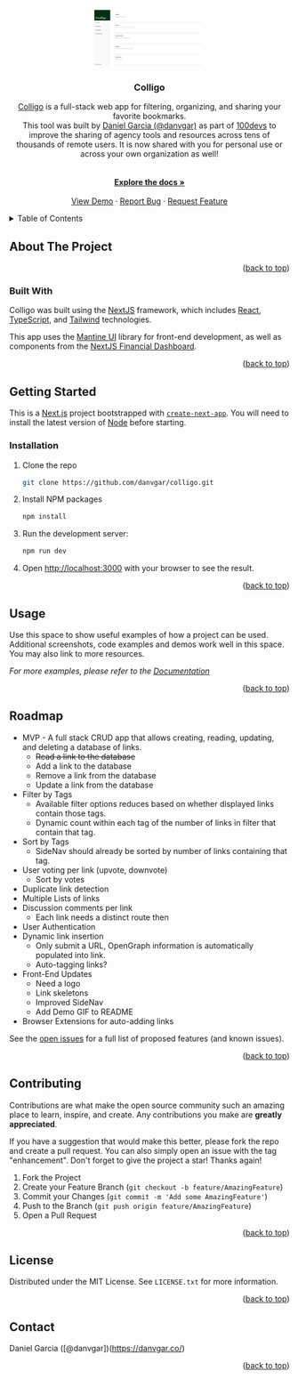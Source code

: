 <a name="readme-top"></a>
<!-- PROJECT LOGO -->
<div align="center">
  <a href="https://github.com/danvgar/colligo">
    <img src="site-preview.png" alt="Logo" width="200" height="105">
  </a>
<h3 align="center">Colligo</h3>
  <p align="center">
    <a href="https://colligo.vercel.app/">Colligo</a> is a full-stack web app for filtering, organizing, and sharing your favorite bookmarks. 
    <br />
  This tool was built by <a href="http://danvgar.co">Daniel Garcia (@danvgar)</a> as part of <a href="https://100devs.org/">100devs</a> to improve the sharing of agency tools and resources across tens of thousands of remote users. It is now shared with you for personal use or across your own organization as well!
    <br />
    <br />
    <br />
    <a href="https://github.com/danvgar/colligo"><strong>Explore the docs »</strong></a>
    <br />
    <br />
    <a href="https://colligo.vercel.demo/">View Demo</a>
    ·
    <a href="https://github.com/danvgar/colligo/issues">Report Bug</a>
    ·
    <a href="https://github.com/danvgar/colligo/issues">Request Feature</a>
  </p>
</div>

<!-- TABLE OF CONTENTS -->
<details>
  <summary>Table of Contents</summary>
  <ol>
    <li>
      <a href="#about-the-project">About The Project</a>
      <ul>
        <li><a href="#built-with">Built With</a></li>
      </ul>
    </li>
    <li>
      <a href="#getting-started">Getting Started</a>
      <ul>
        <li><a href="#prerequisites">Prerequisites</a></li>
        <li><a href="#installation">Installation</a></li>
      </ul>
    </li>
    <li><a href="#usage">Usage</a></li>
    <li><a href="#roadmap">Roadmap</a></li>
    <li><a href="#contributing">Contributing</a></li>
    <li><a href="#license">License</a></li>
    <li><a href="#contact">Contact</a></li>
    <li><a href="#acknowledgments">Acknowledgments</a></li>
  </ol>
</details>

<!-- ABOUT THE PROJECT -->

## About The Project

<!-- [![Product Name Screen Shot][product-screenshot]](https://example.com) -->

<p align="right">(<a href="#readme-top">back to top</a>)</p>

### Built With

Colligo was built using the <a href="https://nextjs.org/">NextJS</a> framework, which includes <a href="https://react.dev/">React</a>, <a href="https://www.typescriptlang.org/">TypeScript</a>, and <a href="https://tailwindcss.com/">Tailwind</a> technologies. 

This app uses the <a href="https://mantine.dev/">Mantine UI</a> library for front-end development, as well as components from the <a href="https://nextjs.org/learn/dashboard-app">NextJS Financial Dashboard</a>.

<p align="right">(<a href="#readme-top">back to top</a>)</p>

<!-- GETTING STARTED -->

## Getting Started

This is a [Next.js](https://nextjs.org/) project bootstrapped with [`create-next-app`](https://github.com/vercel/next.js/tree/canary/packages/create-next-app). You will need to install the latest version of [Node](https://nodejs.org/en/download) before starting.

### Installation

1. Clone the repo
   ```bash
   git clone https://github.com/danvgar/colligo.git
   ```
2. Install NPM packages
   ```bash
   npm install
   ```
3. Run the development server:
   ```bash
   npm run dev
   ```
4. Open [http://localhost:3000](http://localhost:3000) with your browser to see the result.

<p align="right">(<a href="#readme-top">back to top</a>)</p>

<!-- USAGE EXAMPLES -->

## Usage

Use this space to show useful examples of how a project can be used. Additional screenshots, code examples and demos work well in this space. You may also link to more resources.

_For more examples, please refer to the [Documentation](https://example.com)_

<p align="right">(<a href="#readme-top">back to top</a>)</p>

<!-- ROADMAP -->

## Roadmap

- MVP - A full stack CRUD app that allows creating, reading, updating, and deleting a database of links.
  - ~~Read a link to the database~~
  - Add a link to the database
  - Remove a link from the database
  - Update a link from the database
- Filter by Tags
  - Available filter options reduces based on whether displayed links contain those tags.
  - Dynamic count within each tag of the number of links in filter that contain that tag.
- Sort by Tags
  - SideNav should already be sorted by number of links containing that tag.
- User voting per link (upvote, downvote)
  - Sort by votes
- Duplicate link detection
- Multiple Lists of links
- Discussion comments per link
  - Each link needs a distinct route then
- User Authentication
- Dynamic link insertion
  - Only submit a URL, OpenGraph information is automatically populated into link.
  - Auto-tagging links?
- Front-End Updates
  - Need a logo
  - Link skeletons
  - Improved SideNav
  - Add Demo GIF to README
- Browser Extensions for auto-adding links

See the [open issues](https://github.com/danvgar/colligo/issues) for a full list of proposed features (and known issues).

<p align="right">(<a href="#readme-top">back to top</a>)</p>

<!-- CONTRIBUTING -->

## Contributing

Contributions are what make the open source community such an amazing place to learn, inspire, and create. Any contributions you make are **greatly appreciated**.

If you have a suggestion that would make this better, please fork the repo and create a pull request. You can also simply open an issue with the tag "enhancement".
Don't forget to give the project a star! Thanks again!

1. Fork the Project
2. Create your Feature Branch (`git checkout -b feature/AmazingFeature`)
3. Commit your Changes (`git commit -m 'Add some AmazingFeature'`)
4. Push to the Branch (`git push origin feature/AmazingFeature`)
5. Open a Pull Request

<p align="right">(<a href="#readme-top">back to top</a>)</p>

<!-- LICENSE -->

## License

Distributed under the MIT License. See `LICENSE.txt` for more information.

<p align="right">(<a href="#readme-top">back to top</a>)</p>

<!-- CONTACT -->

## Contact

Daniel Garcia ([@danvgar])(https://danvgar.co/)

<p align="right">(<a href="#readme-top">back to top</a>)</p>

<!-- ACKNOWLEDGMENTS

## Acknowledgments

- []()
- []()
- []() -->

<!-- <p align="right">(<a href="#readme-top">back to top</a>)</p> -->

<!-- MARKDOWN LINKS & IMAGES -->
<!-- https://www.markdownguide.org/basic-syntax/#reference-style-links -->

[contributors-shield]: https://img.shields.io/github/contributors/danvgar/colligo.svg?style=for-the-badge
[contributors-url]: https://github.com/danvgar/colligo/graphs/contributors
[forks-shield]: https://img.shields.io/github/forks/danvgar/colligo.svg?style=for-the-badge
[forks-url]: https://github.com/danvgar/colligo/network/members
[stars-shield]: https://img.shields.io/github/stars/danvgar/colligo.svg?style=for-the-badge
[stars-url]: https://github.com/danvgar/colligo/stargazers
[issues-shield]: https://img.shields.io/github/issues/danvgar/colligo.svg?style=for-the-badge
[issues-url]: https://github.com/danvgar/colligo/issues
[license-shield]: https://img.shields.io/github/license/danvgar/colligo.svg?style=for-the-badge
[license-url]: https://github.com/danvgar/colligo/blob/master/LICENSE.txt
[linkedin-shield]: https://img.shields.io/badge/-LinkedIn-black.svg?style=for-the-badge&logo=linkedin&colorB=555
[linkedin-url]: https://linkedin.com/in/danvgar
[product-screenshot]: images/screenshot.png
[Next.js]: https://img.shields.io/badge/next.js-000000?style=for-the-badge&logo=nextdotjs&logoColor=white
[Next-url]: https://nextjs.org/
[React.js]: https://img.shields.io/badge/React-20232A?style=for-the-badge&logo=react&logoColor=61DAFB
[React-url]: https://reactjs.org/
[Vue.js]: https://img.shields.io/badge/Vue.js-35495E?style=for-the-badge&logo=vuedotjs&logoColor=4FC08D
[Vue-url]: https://vuejs.org/
[Angular.io]: https://img.shields.io/badge/Angular-DD0031?style=for-the-badge&logo=angular&logoColor=white
[Angular-url]: https://angular.io/
[Svelte.dev]: https://img.shields.io/badge/Svelte-4A4A55?style=for-the-badge&logo=svelte&logoColor=FF3E00
[Svelte-url]: https://svelte.dev/
[Laravel.com]: https://img.shields.io/badge/Laravel-FF2D20?style=for-the-badge&logo=laravel&logoColor=white
[Laravel-url]: https://laravel.com
[Bootstrap.com]: https://img.shields.io/badge/Bootstrap-563D7C?style=for-the-badge&logo=bootstrap&logoColor=white
[Bootstrap-url]: https://getbootstrap.com
[JQuery.com]: https://img.shields.io/badge/jQuery-0769AD?style=for-the-badge&logo=jquery&logoColor=white
[JQuery-url]: https://jquery.com
